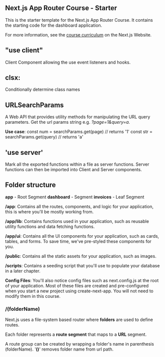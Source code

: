 ## Next.js App Router Course - Starter

This is the starter template for the Next.js App Router Course. It contains the starting code for the dashboard application.

For more information, see the [course curriculum](https://nextjs.org/learn) on the Next.js Website.

## "use client"

Client Component allowing the use event listeners and hooks.

## clsx:

Conditionally determine class names

## URLSearchParams

A Web API that provides utility methods for manipulating the URL query parameters.
Get the url params string e.g. _?page=1&query=a_.

**Use case**:
const num = searchParams.get(page) // returns '1'
const str = searchParams.get(query) // returns 'a'

## 'use server'

Mark all the exported functions within a file as server functions. Server functions can then be imported into Client and Server components.

## Folder structure

**app** - Root Segment
**dashboard** - Segment
**invoices** - Leaf Segment

**/app**: Contains all the routes, components, and logic for your application, this is where you'll be mostly working from.

**/app/lib**: Contains functions used in your application, such as reusable utility functions and data fetching functions.

**/app/ui**: Contains all the UI components for your application, such as cards, tables, and forms. To save time, we've pre-styled these components for you.

**/public**: Contains all the static assets for your application, such as images.

**/scripts**: Contains a seeding script that you'll use to populate your database in a later chapter.

**Config Files**: You'll also notice config files such as next.config.js at the root of your application. Most of these files are created and pre-configured when you start a new project using create-next-app. You will not need to modify them in this course.

### /(folderName)

Next.js uses a file-system based router where **folders** are used to define routes.

Each folder represents a **route segment** that maps to a **URL** segment.

A route group can be created by wrapping a folder's name in parenthesis (folderName).
'**()**' removes folder name from url path.
